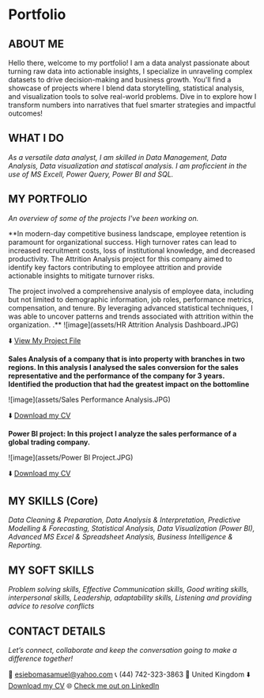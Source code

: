 # Portfolio
<!--Section 1: Introduce your self-->
## ABOUT ME

Hello there, welcome to my portfolio! 
I am a data analyst passionate about turning raw data into actionable insights, I specialize in unraveling complex datasets to drive decision-making and business growth. You'll find a showcase of projects where I blend data storytelling, statistical analysis, and visualization tools to solve real-world problems. Dive in to explore how I transform numbers into narratives that fuel smarter strategies and impactful outcomes!



<!--Mention your top/relevant skills here - core and soft skills-->
## WHAT I DO

*As a versatile data analyst, I am skilled in Data Management, Data Analysis, Data visualization and statiscal analysis. I am proficcient in the use of MS Excell, Power Query, Power BI and SQL.*

<!--Section 2: List 3-4 key projects-->
## MY PORTFOLIO 

*An overview of some of the projects I've been working on.*

**In modern-day competitive business landscape, employee retention is paramount for organizational success. High turnover rates can lead to increased recruitment costs, loss of institutional knowledge, and decreased productivity. The Attrition Analysis project for this company aimed to identify key factors contributing to employee attrition and provide actionable insights to mitigate turnover risks.

The project involved a comprehensive analysis of employee data, including but not limited to demographic information, job roles, performance metrics, compensation, and tenure. By leveraging advanced statistical techniques, I was able to uncover patterns and trends associated with attrition within the organization.
.**
![image](assets/HR Attrition Analysis Dashboard.JPG) 

<tr>
  <td>⬇️</td>
<td><a href="docs/docs/docs/Human Resources_Attrition Analysis.xlsx">View My Project File</a></td>
 </tr>

**Sales Analysis of a company that is into property with branches in two regions. In this analysis I analysed the sales conversion for the sales representative and the performance of the company for 3 years. Identified the production that had the greatest impact on the bottomline**

![image](assets/Sales Performance Analysis.JPG)

 <tr>
    <td>⬇️</td>
    <td><a href="docs/docs/SAMUEL AVOKENYE ESIEBOMA CV-Data-Analyst_A092024.pdf">Download my CV</a></td>
</tr>

**Power BI project: In this project I analyze the sales performance of a global trading company.**

![image](assets/Power BI Project.JPG)
<tr>
    <td>⬇️</td>
    <td><a href="docs/docs/SAMUEL AVOKENYE ESIEBOMA CV-Data-Analyst_A092024.pdf">Download my CV</a></td>
</tr>

## MY SKILLS (Core)

*Data Cleaning & Preparation, Data Analysis & Interpretation, Predictive Modelling & Forecasting, Statistical Analysis, Data Visualization (Power BI), Advanced MS Excel & Spreadsheet Analysis, Business Intelligence & Reporting.*

## MY SOFT SKILLS
*Problem solving skills, Effective Communication skills, Good writing skills, interpersonal skills, Leadership, adaptability skills, Listening and providing advice to resolve conflicts*


## CONTACT DETAILS

*Let’s connect, collaborate and keep the conversation going to make a difference together!*
<ta  ble>
  <tbody>
    <tr>
      <td>📧</td>
      <td><a href="mailto:esiebomasamuel@yahoo.com">esiebomasamuel@yahoo.com</a></td>
    </tr>
    <tr>
      <td>📞</td>
      <td>(44) 742-323-3863</td>
    </tr>
    <tr>
      <td>📍</td>
      <td>United Kingdom</td>
    </tr>
    <tr>
      <td>⬇️</td>
      <td><a href="docs/docs/SAMUEL AVOKENYE ESIEBOMA CV-Data-Analyst_A092024.pdf">Download my CV</a></td>
    </tr>
    <tr>
      <td>🌐</td>
      <td><a href="https://esieboma.github.io/Portfolio/">Check me out on LinkedIn</a></td>
    </tr>
    <tr>
 </tbody>
</table>

   




